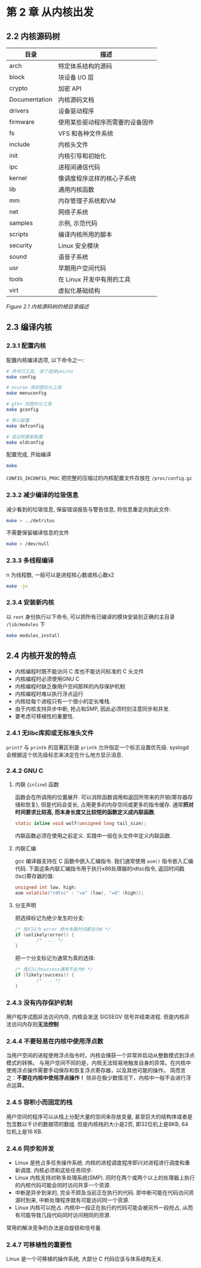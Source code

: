 # 第 2 章 从内核出发

## 2.2 内核源码树

| 目录          | 描述                             |
| ------------- | -------------------------------- |
| arch          | 特定体系结构的源码               |
| block         | 块设备 I/O 层                    |
| crypto        | 加密 API                         |
| Documentation | 内核源码文档                     |
| drivers       | 设备驱动程序                     |
| firmware      | 使用某些驱动程序而需要的设备固件 |
| fs            | VFS 和各种文件系统               |
| include       | 内核头文件                       |
| init          | 内核引导和初始化                 |
| ipc           | 进程间通信代码                   |
| kernel        | 像调度程序这样的核心子系统       |
| lib           | 通用内核函数                     |
| mm            | 内存管理子系统和VM               |
| net           | 网络子系统                       |
| samples       | 示例, 示范代码                   |
| scripts       | 编译内核所用的脚本               |
| security      | Linux 安全模块                   |
| sound         | 语音子系统                       |
| usr           | 早期用户空间代码                 |
| tools         | 在 Linux 开发中有用的工具        |
| virt          | 虚拟化基础结构                   |

_*Figure 2.1 内核源码树的根目录描述*_

## 2.3 编译内核

### 2.3.1 配置内核

配置内核编译选项, 以下命令之一:

```bash
# 命令行工具, 逐个选择yes/no
make config

# ncurse 库的图形化工具
make menuconfig

# gtk+ 的图形化工具
make gconfig

# 默认配置
make defconfig

# 验证和更新配置
make oldconfig
```

配置完成, 开始编译

```bash
make
```

`CONFIG_IKCONFIG_PROC` 把完整的压缩过的内核配置文件存放在 `/proc/config.gz`

### 2.3.2 减少编译的垃圾信息

减少看到的垃圾信息, 保留错误报告与警告信息, 将信息重定向到此文件:

```bash
make > ../detritus
```

不需要保留编译信息的文件

```bash
make > /dev/null
```

### 2.3.3 多线程编译

n 为线程数, 一般可以是进程核心数或核心数x2

```bash
make -jn
```

### 2.3.4 安装新内核

以 `root` 身份执行以下命令, 可以把所有已编译的模块安装到正确的主目录 `/lib/modules` 下

```bash
make modules_install
```

## 2.4 内核开发的特点

- 内核编程时既不能访问 C 库也不能访问标准的 C 头文件
- 内核编程时必须使用GNU C
- 内核编程时缺乏像用户空间那样的内存保护机制
- 内核编程时难以执行浮点运行
- 内核给每个进程只有一个很小的定长堆栈.
- 由于内核支持异步中断, 抢占和SMP, 因此必须时刻注意同步和并发.
- 要考虑可移植性的重要性.

### 2.4.1 无libc库抑或无标准头文件

`printf` 与 `printk` 的显著区别是 `printk` 允许指定一个标志设置优先级. syslogd 会根据这个优先级标志来决定在什么地方显示消息.

### 2.4.2 GNU C

1. 内联 (_`inline`_) 函数

   函数会在所调用的位置展开. 可以消除函数调用和返回所带来的开销(寄存器存储和恢复), 但是代码会变长, 占用更多的内存空间或更多的指令缓存.
   通常**把对时间要求比较高, 而本身长度又比较短的函数定义成内联函数**.

   ```c
   static inline void wolf(unsigned long tail_size);
   ```

   内联函数必须在使用之前定义. 实践中一般在头文件中定义内联函数.

2. 内联汇编

   gcc 编译器支持在 C 函数中嵌入汇编指令.
   我们通常使用 `asm()` 指令嵌入汇编代码. 下面这条内联汇编指令用于执行x86处理器的rdtsc指令, 返回时间戳(tsc)寄存器的值:

   ```c
   unsigned int low, high;
   asm volatile("rdtsc" : "=a" (low), "=d" (high));
   ```

3. 分支声明

   把选择标记为绝少发生的分支:

   ```c
   /* 我们认为 error 绝大多数时间都会为0 */
   if (unlikely(error)) {
           /* .... */
   }
   ```

   把一个分支标记为通常为真的选择:

   ```c
   /* 我们认为success通常不会为0 */
   if (likely(success)) {
           /* ... */
   }
   ```

### 2.4.3 没有内存保护机制

用户程序试图非法访问内存, 内核会发送 SIGSEGV 信号并结束进程. 但是内核非法访问内存则**无法控制**

### 2.4.4 不要轻易在内核中使用浮点数

当用户空间的进程使用浮点指令时，内核会捕获一个异常并启动从整数模式到浮点模式的转换。
与用户空间不同的是，内核无法轻易地触发自身的异常。在内核中使用浮点操作需要手动保存和恢复浮点寄存器，以及其他可能的操作。
简而言之：**不要在内核中使用浮点操作！** 除非在极少数情况下，内核中一般不会进行浮点运算。

### 2.4.5 容积小而固定的栈

用户空间的程序可以从栈上分配大量的空间来存放变量, 甚至巨大的结构体或者是包含数以千计的数据项的数组.
但是内核栈的大小是2页, 即32位机上是8KB, 64 位机上是16 KB.

### 2.4.6 同步和并发

- Linux 是抢占多任务操作系统. 内核的进程调度程序即兴对进程进行调度和重新调度. 内核必须和这些任务同步.
- Linux 内核支持对称多处理系统(SMP). 同时在两个或两个以上的处理器上执行的内核代码可能会同时访问共享一个资源.
- 中断是异步到来的, 完全不顾及当前正在执行的代码. 即中断可能在代码访问资源时到来, 中断处理程序就有可能访问同一个资源.
- Linux 内核可以抢占. 内核中一段正在执行的代码可能会被另外一段抢占, 从而有可能导致几段代码同时访问相同的资源.

常用的解决竞争的办法是自旋锁和信号量.

### 2.4.7 可移植性的重要性

Linux 是一个可移植的操作系统, 大部分 C 代码应该与体系结构无关.
